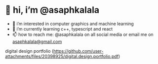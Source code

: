 # 👋 hi, i’m @asaphkalala
- 👀 i’m interested in computer graphics and machine learning
- 🌱 i’m currently learning c++, typescript and react
- 📫 how to reach me: @asaphkalala on all social media or email me on asaphkalala@gmail.com

<!---
asaphkalala/asaphkalala is a ✨ special ✨ repository because its `README.md` (this file) appears on your GitHub profile.
You can click the Preview link to take a look at your changes.
--->
digital design portfolio (https://github.com/user-attachments/files/20398925/digital.design.portfolio.pdf)
